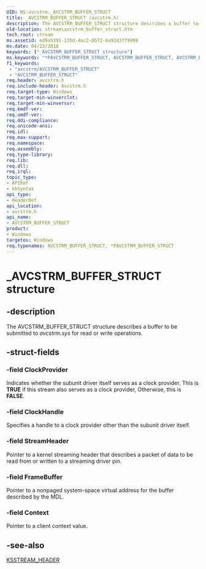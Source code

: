 ```yaml
---
UID: NS:avcstrm._AVCSTRM_BUFFER_STRUCT
title: _AVCSTRM_BUFFER_STRUCT (avcstrm.h)
description: The AVCSTRM_BUFFER_STRUCT structure describes a buffer to be submitted to avcstrm.sys for read or write operations.
old-location: stream\avcstrm_buffer_struct.htm
tech.root: stream
ms.assetid: ed9a5391-135d-4ac2-8b72-6a92d3ff9998
ms.date: 04/23/2018
keywords: ["_AVCSTRM_BUFFER_STRUCT structure"]
ms.keywords: "*PAVCSTRM_BUFFER_STRUCT, AVCSTRM_BUFFER_STRUCT, AVCSTRM_BUFFER_STRUCT structure [Streaming Media Devices], PAVCSTRM_BUFFER_STRUCT, PAVCSTRM_BUFFER_STRUCT structure pointer [Streaming Media Devices], _AVCSTRM_BUFFER_STRUCT, avcsref_9cec2cfb-d187-4349-b443-894f881f5108.xml, avcstrm/AVCSTRM_BUFFER_STRUCT, avcstrm/PAVCSTRM_BUFFER_STRUCT, stream.avcstrm_buffer_struct"
f1_keywords:
 - "avcstrm/AVCSTRM_BUFFER_STRUCT"
 - "AVCSTRM_BUFFER_STRUCT"
req.header: avcstrm.h
req.include-header: Avcstrm.h
req.target-type: Windows
req.target-min-winverclnt: 
req.target-min-winversvr: 
req.kmdf-ver: 
req.umdf-ver: 
req.ddi-compliance: 
req.unicode-ansi: 
req.idl: 
req.max-support: 
req.namespace: 
req.assembly: 
req.type-library: 
req.lib: 
req.dll: 
req.irql: 
topic_type:
- APIRef
- kbSyntax
api_type:
- HeaderDef
api_location:
- avcstrm.h
api_name:
- AVCSTRM_BUFFER_STRUCT
product:
- Windows
targetos: Windows
req.typenames: AVCSTRM_BUFFER_STRUCT, *PAVCSTRM_BUFFER_STRUCT
---
```


# _AVCSTRM_BUFFER_STRUCT structure


## -description


The AVCSTRM_BUFFER_STRUCT structure describes a buffer to be submitted to <i>avcstrm.sys</i> for read or write operations.


## -struct-fields




### -field ClockProvider

Indicates whether the subunit driver itself serves as a clock provider. This is <b>TRUE</b> if this stream also serves as a clock provider, Otherwise, this is <b>FALSE</b>.


### -field ClockHandle

Specifies a handle to a clock provider other than the subunit driver itself.


### -field StreamHeader

Pointer to a kernel streaming header that describes a packet of data to be read from or written to a streaming driver pin.


### -field FrameBuffer

Pointer to a nonpaged system-space virtual address for the buffer described by the MDL.


### -field Context

Pointer to a client context value.


## -see-also




<a href="https://docs.microsoft.com/windows-hardware/drivers/ddi/ks/ns-ks-ksstream_header">KSSTREAM_HEADER</a>
 

 

